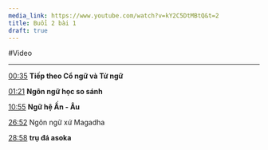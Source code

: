 ```yaml
---
media_link: https://www.youtube.com/watch?v=kY2C5DtMBtQ&t=2
title: Buổi 2 bài 1
draft: true
---
```

#Video

---

[00:35](https://www.youtube.com/watch?t=35&v=kY2C5DtMBtQ)
**Tiếp theo Cổ ngữ và Tử ngữ**



[01:21](https://www.youtube.com/watch?t=81&v=kY2C5DtMBtQ)
**Ngôn ngữ học so sánh**



[10:55](https://www.youtube.com/watch?t=655&v=kY2C5DtMBtQ)
**Ngữ hệ Ấn - Âu**



[26:52](https://www.youtube.com/watch?t=1612&v=kY2C5DtMBtQ)
Ngôn ngữ xứ Magadha



[28:58](https://www.youtube.com/watch?t=1738&v=kY2C5DtMBtQ)
**trụ đá asoka**





